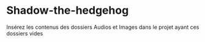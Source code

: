 # Shadow-the-hedgehog


Insérez les contenus des dossiers Audios et Images dans le projet ayant ces dossiers vides
